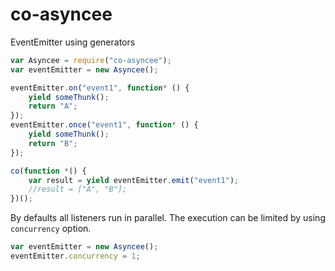 # co-asyncee

EventEmitter using generators

```js
var Asyncee = require("co-asyncee");
var eventEmitter = new Asyncee();

eventEmitter.on("event1", function* () {
    yield someThunk();
    return "A";
});
eventEmitter.once("event1", function* () {
    yield someThunk();
    return "B";
});

co(function *() {
    var result = yield eventEmitter.emit("event1");
    //result = ["A", "B"];
})();

```

By defaults all listeners run in parallel. The execution can be limited by using `concurrency` option.

```js
var eventEmitter = new Asyncee();
eventEmitter.concurrency = 1;
```